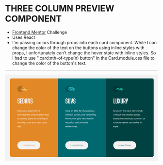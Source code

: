 # THREE COLUMN PREVIEW COMPONENT
- [Frontend Mentor](https://www.frontendmentor.io/) Challenge
- Uses React
- I'm passing colors through props into each card component. While I can change the color of the text on the buttons using inline styles with props, I unfortunately can't change the hover state with inline styles. So I had to use ".card:nth-of-type(n) button" in the Card.module.css file to change the color of the button's text.
---
![screenshot](image.png)